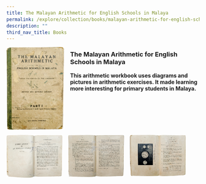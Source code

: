 ```yaml
---
title: The Malayan Arithmetic for English Schools in Malaya
permalink: /explore/collection/books/malayan-arithmetic-for-english-schools-in-malaya/
description: ""
third_nav_title: Books
---
```

<img src="/images/malayanarithmetic1.png" style="width:30%;margin-right:15px;" align = "left">

### **The Malayan Arithmetic for English Schools in Malaya**

<b>This arithmetic workbook uses diagrams and pictures in arithmetic exercises. It made learning more interesting for primary students in Malaya.</b>

<br clear="left">

<p><a href="https://staging.d1yxymztqoj7qn.amplifyapp.com/images/malayanarithmetic2.png">  
<img src="/images/malayanarithmetic2.png" style="width:29%;margin-right:15px;" align = "left">
</a></p>

<p><a href="https://staging.d1yxymztqoj7qn.amplifyapp.com/images/malayanarithmetic3.png">  
<img src="/images/malayanarithmetic3.png" style="width:29%;margin-right:15px;" align = "left">
</a></p>

<p><a href="https://staging.d1yxymztqoj7qn.amplifyapp.com/images/malayanarithmetic4.png">  
<img src="/images/malayanarithmetic4.png" style="width:29%;margin-right:15px;" align = "left">
</a></p>
